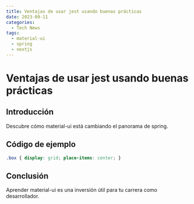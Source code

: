 ```yaml
---
title: Ventajas de usar jest usando buenas prácticas
date: 2023-09-11
categories:
  - Tech News
tags:
  - material-ui
  - spring
  - nextjs
---
```


# Ventajas de usar jest usando buenas prácticas

## Introducción

Descubre cómo material-ui está cambiando el panorama de spring.

## Código de ejemplo

```css
.box { display: grid; place-items: center; }
```

## Conclusión

Aprender material-ui es una inversión útil para tu carrera como desarrollador.